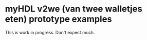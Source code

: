 # myHDL v2we (van twee walletjes eten) prototype examples

This is work in progress. Don't expect much.
